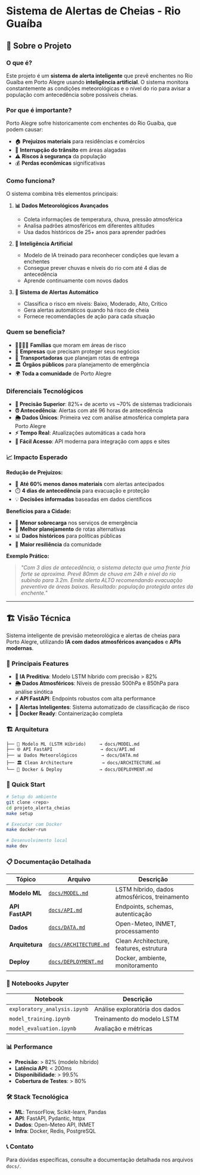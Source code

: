 # Sistema de Alertas de Cheias - Rio Guaíba

## 🌊 Sobre o Projeto

### O que é?

Este projeto é um **sistema de alerta inteligente** que prevê enchentes no Rio Guaíba em Porto Alegre usando **inteligência artificial**. O sistema monitora constantemente as condições meteorológicas e o nível do rio para avisar a população com antecedência sobre possíveis cheias.

### Por que é importante?

Porto Alegre sofre historicamente com enchentes do Rio Guaíba, que podem causar:

- 🏠 **Prejuízos materiais** para residências e comércios
- 🚗 **Interrupção do trânsito** em áreas alagadas
- ⚠️ **Riscos à segurança** da população
- 💰 **Perdas econômicas** significativas

### Como funciona?

O sistema combina três elementos principais:

1. **📊 Dados Meteorológicos Avançados**

   - Coleta informações de temperatura, chuva, pressão atmosférica
   - Analisa padrões atmosféricos em diferentes altitudes
   - Usa dados históricos de 25+ anos para aprender padrões

2. **🧠 Inteligência Artificial**

   - Modelo de IA treinado para reconhecer condições que levam a enchentes
   - Consegue prever chuvas e níveis do rio com até 4 dias de antecedência
   - Aprende continuamente com novos dados

3. **🚨 Sistema de Alertas Automático**
   - Classifica o risco em níveis: Baixo, Moderado, Alto, Crítico
   - Gera alertas automáticos quando há risco de cheia
   - Fornece recomendações de ação para cada situação

### Quem se beneficia?

- 👨‍👩‍👧‍👦 **Famílias** que moram em áreas de risco
- 🏢 **Empresas** que precisam proteger seus negócios
- 🚛 **Transportadoras** que planejam rotas de entrega
- 🏛️ **Órgãos públicos** para planejamento de emergência
- 🌍 **Toda a comunidade** de Porto Alegre

### Diferenciais Tecnológicos

- **🎯 Precisão Superior**: 82%+ de acerto vs ~70% de sistemas tradicionais
- **⏰ Antecedência**: Alertas com até 96 horas de antecedência
- **🌦️ Dados Únicos**: Primeira vez com análise atmosférica completa para Porto Alegre
- **⚡ Tempo Real**: Atualizações automáticas a cada hora
- **📱 Fácil Acesso**: API moderna para integração com apps e sites

### 📈 Impacto Esperado

**Redução de Prejuízos:**

- 🎯 **Até 60% menos danos materiais** com alertas antecipados
- ⏱️ **4 dias de antecedência** para evacuação e proteção
- 💡 **Decisões informadas** baseadas em dados científicos

**Benefícios para a Cidade:**

- 🏥 **Menor sobrecarga** nos serviços de emergência
- 🚦 **Melhor planejamento** de rotas alternativas
- 📊 **Dados históricos** para políticas públicas
- 🤝 **Maior resiliência** da comunidade

**Exemplo Prático:**

> _"Com 3 dias de antecedência, o sistema detecta que uma frente fria forte se aproxima. Prevê 80mm de chuva em 24h e nível do rio subindo para 3.2m. Emite alerta ALTO recomendando evacuação preventiva de áreas baixas. Resultado: população protegida antes da enchente."_

---

## 🏗️ Visão Técnica

Sistema inteligente de previsão meteorológica e alertas de cheias para Porto Alegre, utilizando **IA com dados atmosféricos avançados** e **APIs modernas**.

### 🎯 Principais Features

- **🧠 IA Preditiva**: Modelo LSTM híbrido com precisão > 82%
- **🌦️ Dados Atmosféricos**: Níveis de pressão 500hPa e 850hPa para análise sinótica
- **⚡ API FastAPI**: Endpoints robustos com alta performance
- **🚨 Alertas Inteligentes**: Sistema automatizado de classificação de risco
- **🐳 Docker Ready**: Containerização completa

### 🏗️ Arquitetura

```
├── 🧠 Modelo ML (LSTM Híbrido)     → docs/MODEL.md
├── 🌐 API FastAPI                  → docs/API.md
├── 📊 Dados Meteorológicos         → docs/DATA.md
├── 🏛️ Clean Architecture           → docs/ARCHITECTURE.md
└── 🐳 Docker & Deploy              → docs/DEPLOYMENT.md
```

### 🚀 Quick Start

```bash
# Setup do ambiente
git clone <repo>
cd projeto_alerta_cheias
make setup

# Executar com Docker
make docker-run

# Desenvolvimento local
make dev
```

### 📋 Documentação Detalhada

| Tópico          | Arquivo                                        | Descrição                                     |
| --------------- | ---------------------------------------------- | --------------------------------------------- |
| **Modelo ML**   | [`docs/MODEL.md`](docs/MODEL.md)               | LSTM híbrido, dados atmosféricos, treinamento |
| **API FastAPI** | [`docs/API.md`](docs/API.md)                   | Endpoints, schemas, autenticação              |
| **Dados**       | [`docs/DATA.md`](docs/DATA.md)                 | Open-Meteo, INMET, processamento              |
| **Arquitetura** | [`docs/ARCHITECTURE.md`](docs/ARCHITECTURE.md) | Clean Architecture, features, estrutura       |
| **Deploy**      | [`docs/DEPLOYMENT.md`](docs/DEPLOYMENT.md)     | Docker, ambiente, monitoramento               |

### 🧪 Notebooks Jupyter

| Notebook                     | Descrição                      |
| ---------------------------- | ------------------------------ |
| `exploratory_analysis.ipynb` | Análise exploratória dos dados |
| `model_training.ipynb`       | Treinamento do modelo LSTM     |
| `model_evaluation.ipynb`     | Avaliação e métricas           |

### 📊 Performance

- **Precisão**: > 82% (modelo híbrido)
- **Latência API**: < 200ms
- **Disponibilidade**: > 99.5%
- **Cobertura de Testes**: > 80%

### 🛠️ Stack Tecnológica

- **ML**: TensorFlow, Scikit-learn, Pandas
- **API**: FastAPI, Pydantic, httpx
- **Dados**: Open-Meteo API, INMET
- **Infra**: Docker, Redis, PostgreSQL

### 📞 Contato

Para dúvidas específicas, consulte a documentação detalhada nos arquivos `docs/`.

